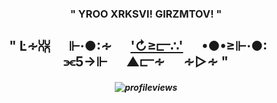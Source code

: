 <h3 align="center">" YROO XRKSVI! GIRZMTOV! "</h3>
<h2 align="center">" ‎Ŀ∻⩆⩈‎‎ ‎‎ ‎ ‎ ‎ ‎ ⊩·●:∻‎ ‎‎ ‎ ‎ ‎ ‎ <ins>'↻≥⫍∴'</ins>‎‎ ‎‎ ‎ ‎ ‎ ‎ •●•≥⊩·●:‎‎ ‎‎ ‎ ‎ ‎ ‎ ⫘5→⊩‎ ‎‎ ‎ ‎ ‎ ‎ ▲⫍∻‎ ‎‎ ‎ ‎ ‎ ‎ ∻▷∻ "</h2>

<h5 align="center">

![profileviews](https://komarev.com/ghpvc/?username=ONEEYEDKlNG&color=yellow)
